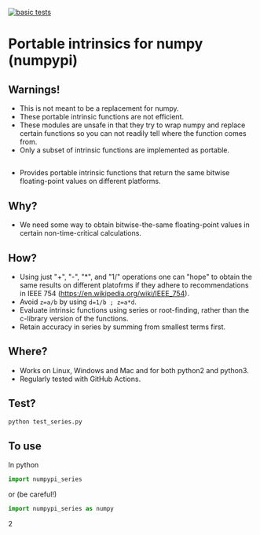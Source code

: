 [![basic tests](https://github.com/adcroft/numpypi/actions/workflows/basic_tests.yml/badge.svg)](https://github.com/adcroft/numpypi/actions/workflows/basic_tests.yml)

# Portable intrinsics for numpy (numpypi)

## Warnings!

- This is not meant to be a replacement for numpy.
- These portable intrinsic functions are not efficient.
- These modules are unsafe in that they try to wrap numpy and replace certain functions so you can not readily tell where the function comes from.
- Only a subset of intrinsic functions are implemented as portable.

##

- Provides portable intrinsic functions that return the same bitwise floating-point values on different platforms.

## Why?

- We need some way to obtain bitwise-the-same floating-point values in certain non-time-critical calculations.

## How?

- Using just "+", "-", "*", and "1/" operations one can "hope" to obtain the same results on different platofrms if they adhere to recommendations in IEEE 754 (https://en.wikipedia.org/wiki/IEEE_754).
- Avoid `z=a/b` by using `d=1/b ; z=a*d`.
- Evaluate intrinsic functions using series or root-finding, rather than the c-library version of the functions.
- Retain accuracy in series by summing from smallest terms first.

## Where?

- Works on Linux, Windows and Mac and for both python2 and python3.
- Regularly tested with GitHub Actions.

## Test?

```bash
python test_series.py
```

## To use

In python

```python
import numpypi_series
```

or (be careful!)

```python
import numpypi_series as numpy
```
2
